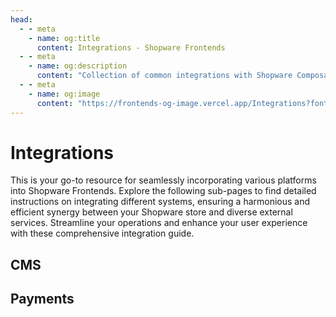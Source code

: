 ```yaml
---
head:
  - - meta
    - name: og:title
      content: Integrations - Shopware Frontends
  - - meta
    - name: og:description
      content: "Collection of common integrations with Shopware Composable Frontends."
  - - meta
    - name: og:image
      content: "https://frontends-og-image.vercel.app/Integrations?fontSize=150px"
---
```


# Integrations

This is your go-to resource for seamlessly incorporating various platforms into Shopware Frontends.
Explore the following sub-pages to find detailed instructions on integrating different systems,
ensuring a harmonious and efficient synergy between your Shopware store and diverse external services.
Streamline your operations and enhance your user experience with these comprehensive integration guide.

## CMS

<PageRef title="Multi CMS instance" sub="How to integrate 3rd CMS systems" page="multi-cms" />
<PageRef title="Strapi" sub="How to integrate Strapi CMS with the Shopware Frontends" page="strapi/index" />

## Payments

<PageRef title="Paypal Express" sub="Custom payment flow based on PayPal Express Checkout " page="../../getting-started/e-commerce/custom-payment.html" />
